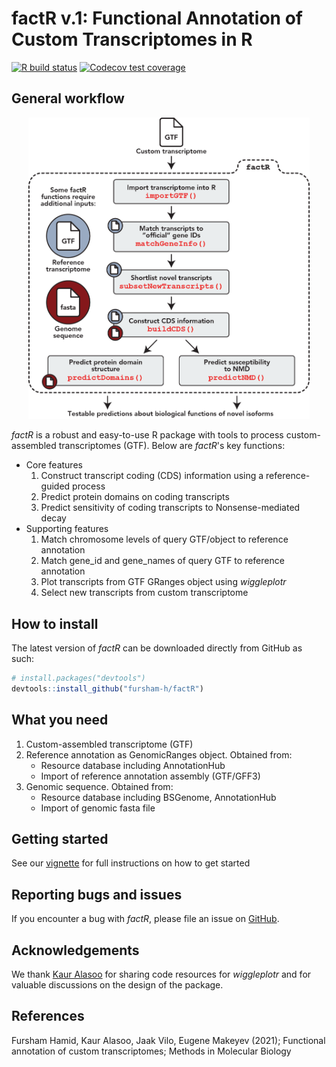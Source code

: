 # **factR v.1**: Functional Annotation of Custom Transcriptomes in R

<!-- badges: start -->
  [![R build status](https://github.com/fursham-h/factR/workflows/R-CMD-check/badge.svg)](https://github.com/fursham-h/factR/actions)
  [![Codecov test coverage](https://github.com/fursham-h/factR/workflows/test-coverage/badge.svg)](https://github.com/fursham-h/factR/actions)
<!-- badges: end -->
  
## General workflow
<p align="center">
  <img src="man/figures/factR_workflow.png" width="450"/>
</p>

*factR* is a robust and easy-to-use R package with tools to process 
custom-assembled transcriptomes (GTF). Below are *factR*'s key functions:

* Core features 
  1. Construct transcript coding (CDS) information 
  using a reference-guided process
  2. Predict protein domains on coding transcripts
  3. Predict sensitivity of coding transcripts to Nonsense-mediated decay
* Supporting features 
  1. Match chromosome levels of query GTF/object to reference annotation
  2. Match gene_id and gene_names of query GTF to reference annotation
  3. Plot transcripts from GTF GRanges object using *wiggleplotr*
  4. Select new transcripts from custom transcriptome

## How to install
The latest version of *factR* can be 
downloaded directly from GitHub as such:
```r
# install.packages("devtools")
devtools::install_github("fursham-h/factR")
```


## What you need
1. Custom-assembled transcriptome (GTF)
2. Reference annotation as GenomicRanges object. Obtained from:
    * Resource database including AnnotationHub
    * Import of reference annotation assembly (GTF/GFF3)
3. Genomic sequence. Obtained from:
    * Resource database including BSGenome, AnnotationHub
    * Import of genomic fasta file


## Getting started
See our [vignette](https://fursham-h.github.io/factR/articles/factR.html) 
for full instructions on how to get started

## Reporting bugs and issues
If you encounter a bug with *factR*, please file an issue on 
[GitHub](https://github.com/fursham-h/factR/issues).

## Acknowledgements
We thank [Kaur Alasoo](https://github.com/kauralasoo) for sharing code 
resources for *wiggleplotr* and for valuable discussions on the design 
of the package.

## References
Fursham Hamid, Kaur Alasoo, Jaak Vilo, Eugene Makeyev (2021); 
Functional annotation of custom transcriptomes; Methods in Molecular Biology






